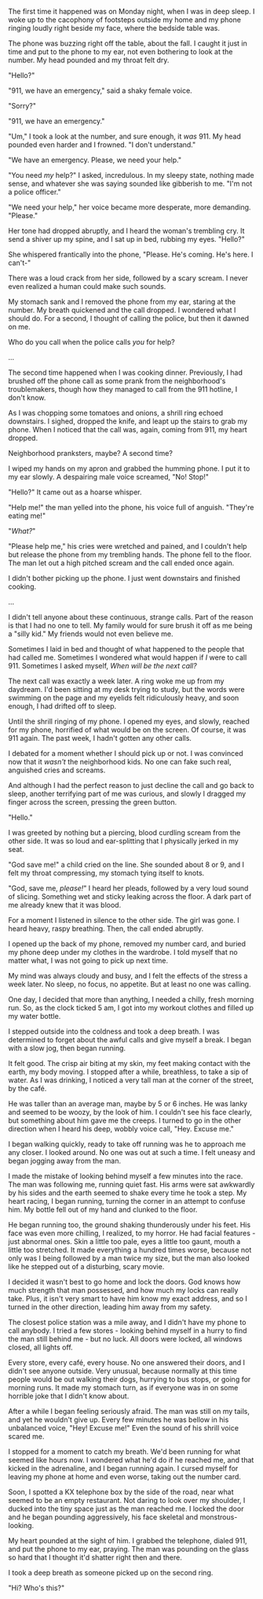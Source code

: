 The first time it happened was on Monday night, when I was in deep sleep. I woke up to the cacophony of footsteps outside my home and my phone ringing loudly right beside my face, where the bedside table was.

The phone was buzzing right off the table, about the fall. I caught it just in time and put to the phone to my ear, not even bothering to look at the number. My head pounded and my throat felt dry.

"Hello?"

"911, we have an emergency," said a shaky female voice.

"Sorry?"

"911, we have an emergency."

"Um," I took a look at the number, and sure enough, it *was* 911. My head pounded even harder and I frowned. "I don't understand."

"We have an emergency. Please, we need your help."

"You need *my* help?" I asked, incredulous. In my sleepy state, nothing made sense, and whatever she  was saying sounded like gibberish to me. "I'm not a police officer."

"We need your help," her voice became more desperate, more demanding. "Please."

Her tone had dropped abruptly, and I heard the woman's trembling cry. It send a shiver up my spine, and I sat up in bed, rubbing my eyes. "Hello?"

She whispered frantically into the phone, "Please. He's coming. He's here. I can't-"

There was a loud crack from her side, followed by a scary scream. I never even realized a human could make such sounds.

My stomach sank and I removed the phone from my ear, staring at the number. My breath quickened and the call dropped. I wondered what I should do. For a second, I thought of calling the police, but then it dawned on me.

Who do you call when the police calls *you* for help?

...

The second time happened when I was cooking dinner. Previously, I had brushed off the phone call as some prank from the neighborhood's troublemakers, though how they managed to call from the 911 hotline, I don't know.

As I was chopping some tomatoes and onions, a shrill ring echoed downstairs. I sighed, dropped the knife, and leapt up the stairs to grab my phone. When I noticed that the call was, again, coming from 911, my heart dropped.

Neighborhood pranksters, maybe? A second time?

I wiped my hands on my apron and grabbed the humming phone. I put it to my ear slowly. A despairing male voice screamed, "No! Stop!"

"Hello?" It came out as a hoarse whisper.

"Help me!" the man yelled into the phone, his voice full of anguish. "They're eating me!"

"*What?*"

"Please help me," his cries were wretched and pained, and I couldn't help but release the phone from my trembling hands. The phone fell to the floor. The man let out a high pitched scream and the call ended once again.

I didn't bother picking up the phone. I just went downstairs and finished cooking.

...

I didn't tell anyone about these continuous, strange calls. Part of the reason is that I had no one to tell. My family would for sure brush it off as me being a "silly kid." My friends would not even believe me.

Sometimes I laid in bed and thought of what happened to the people that had called me. Sometimes I wondered what would happen if *I* were to call 911. Sometimes I asked myself, *When will be the next call?*

The next call was exactly a week later. A ring woke me up from my daydream. I'd been sitting at my desk trying to study, but the words were swimming on the page and my eyelids felt ridiculously heavy, and soon enough, I had drifted off to sleep.

Until the shrill ringing of my phone. I opened my eyes, and slowly, reached for my phone, horrified of what would be on the screen. Of course, it was 911 again. The past week, I hadn't gotten any other calls.

I debated for a moment whether I should pick up or not. I was convinced now that it *wasn't* the neighborhood kids. No one can fake such real, anguished cries and screams.

And although I had the perfect reason to just decline the call and go back to sleep, another terrifying part of me was curious, and slowly I dragged my finger across the screen, pressing the green button.

"Hello."

I was greeted by nothing but a piercing, blood curdling scream from the other side. It was so loud and ear-splitting that I physically jerked in my seat.

"God save me!" a child cried on the line. She sounded about 8 or 9, and I felt my throat compressing, my stomach tying itself to knots.

"God, save me, *please!*" I heard her pleads, followed by a very loud sound of slicing. Something wet and sticky leaking across the floor. A dark part of me already knew that it was blood.

For a moment I listened in silence to the other side. The girl was gone. I heard heavy, raspy breathing. Then, the call ended abruptly.

I opened up the back of my phone, removed my number card, and buried my phone deep under my clothes in the wardrobe. I told myself that no matter what, I was not going to pick up next time.

My mind was always cloudy and busy, and I felt the effects of the stress a week later. No sleep, no focus, no appetite. But at least no one was calling.

One day, I decided that more than anything, I needed a chilly, fresh morning run. So, as the clock ticked 5 am, I got into my workout clothes and filled up my water bottle.

I stepped outside into the coldness and took a deep breath. I was determined to forget about the awful calls and give myself a break. I began with a slow jog, then began running.

It felt good. The crisp air biting at my skin, my feet making contact with the earth, my body moving. I stopped after a while, breathless, to take a sip of water. As I was drinking, I noticed a very tall man at the corner of the street, by the café.

He was taller than an average man, maybe by 5 or 6 inches. He was lanky and seemed to be woozy, by the look of him. I couldn't see his face clearly, but something about him gave me the creeps. I turned to go in the other direction when I heard his deep, wobbly voice call, "Hey. Excuse me."

I began walking quickly, ready to take off running was he to approach me any closer. I looked around. No one was out at such a time. I felt uneasy and began jogging away from the man.

I made the mistake of looking behind myself a few minutes into the race. The man was following me, running quiet fast. His arms were sat awkwardly by his sides and the earth seemed to shake every time he took a step. My heart racing, I began running, turning the corner in an attempt to confuse him. My bottle fell out of my hand and clunked to the floor.

He began running too, the ground shaking thunderously under his feet. His face was even more chilling, I realized, to my horror. He had facial features - just abnormal ones. Skin a little too pale, eyes a little too gaunt, mouth a little too stretched. It made everything a hundred times worse, because not only was I being followed by a man twice my size, but the man also looked like he stepped out of a disturbing, scary movie.

I decided it wasn't best to go home and lock the doors. God knows how much strength that man possessed, and how much my locks can really take. Plus, it isn't very smart to have him know my exact address, and so I turned in the other direction, leading him away from my safety.

The closest police station was a mile away, and I didn't have my phone to call anybody. I tried a few stores - looking behind myself in a hurry to find the man still behind me - but no luck. All doors were locked, all windows closed, all lights off.

Every store, every café, every house. No one answered their doors, and I didn't see anyone outside. Very unusual, because normally at this time people would be out walking their dogs, hurrying to bus stops, or going for morning runs. It made my stomach turn, as if everyone was in on some horrible joke that I didn't know about.

After a while I began feeling seriously afraid. The man was still on my tails, and yet he wouldn't give up. Every few minutes he was bellow in his unbalanced voice, "Hey! Excuse me!" Even the sound of his shrill voice scared me.

I stopped for a moment to catch my breath. We'd been running for what seemed like hours now. I wondered what he'd do if he reached me, and that kicked in the adrenaline, and I began running again. I cursed myself for leaving my phone at home and even worse, taking out the number card.

Soon, I spotted a KX telephone box by the side of the road, near what seemed to be an empty restaurant. Not daring to look over my shoulder, I ducked into the tiny space just as the man reached me. I locked the door and he began pounding aggressively, his face skeletal and monstrous-looking.

My heart pounded at the sight of him. I grabbed the telephone, dialed 911, and put the phone to my ear, praying. The man was pounding on the glass so hard that I thought it'd shatter right then and there.

I took a deep breath as someone picked up on the second ring.

"Hi? Who's this?"